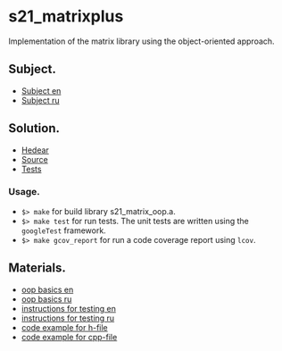 # s21_matrixplus

Implementation of the matrix library using the object-oriented approach.

## Subject.

- [Subject en](./subject_en.md)
- [Subject ru](./subject_ru.md)

## Solution.

- [Hedear](./include/s21_matrix_oop.h)
- [Source](./src/s21_matrix_oop.cc)
- [Tests](./tests/s21_matrix_oop_test.cc)

### Usage.
- `$> make` for build library s21_matrix_oop.a.
- `$> make test` for run tests.
   The unit tests are written using the `googleTest` framework.
- `$> make gcov_report` for run a code coverage report using `lcov`.

## Materials.

- [oop basics en](./materials/oop_basics.md)
- [oop basics ru](./materials/oop_basics_ru.md)
- [instructions for testing en](./materials/instructions_for_testing.md)
- [instructions for testing ru](./materials/instructions_for_testing_ru.md)
- [code example for h-file](./materials/code_samples/example.h)
- [code example for cpp-file](./materials/code_samples/example.cpp)

